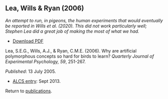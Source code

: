 ## Lea, Wills & Ryan (2006)

_An attempt to run, in pigeons, the human experiments that would eventually be reported in Wills et al. (2020). This did not work particularly well; Stephen Lea did a great job of making the most of what we had._

- [Download PDF](2006leawillsryan.pdf)

Lea, S.E.G., Wills, A.J., & Ryan, C.M.E. (2006). Why are artificial polymorphous concepts so hard for birds to learn? _Quarterly Journal of Experimental Psychology, 59_, 251-267.

_Published_: 13 July 2005.

- <a href="https://www.alcs.co.uk" target="_blank">ALCS entry</a>: Sept 2013.

Return to [publications](publications.md).


